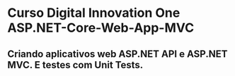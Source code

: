 # Curso Digital Innovation One ASP.NET-Core-Web-App-MVC
## Criando aplicativos web ASP.NET API e ASP.NET MVC. E testes com Unit Tests.
